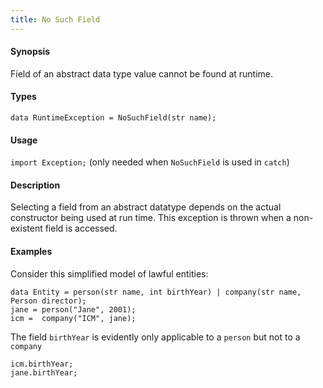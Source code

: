 ```yaml
---
title: No Such Field
---
```


#### Synopsis

Field of an abstract data type value cannot be found at runtime.

#### Types

`data RuntimeException = NoSuchField(str name);`
       
#### Usage

`import Exception;` (only needed when `NoSuchField` is used in `catch`)

#### Description

Selecting a field from an abstract datatype depends on the actual constructor 
being used at run time. This exception is thrown when a non-existent field is accessed.


#### Examples

Consider this simplified model of lawful entities:
```rascal-shell
data Entity = person(str name, int birthYear) | company(str name, Person director);
jane = person("Jane", 2001);
icm =  company("ICM", jane);
```
The field `birthYear` is evidently only applicable to a `person` but not to a `company`

```rascal-shell,continue,error
icm.birthYear;
jane.birthYear;
```
